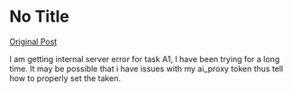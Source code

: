 # No Title

[Original Post](https://discourse.onlinedegree.iitm.ac.in/t/164277/288)

<p>I am getting internal server error for task A1, I have been trying for a long time. It may be possible that i have issues with my ai_proxy token thus tell how to properly set the taken.</p>